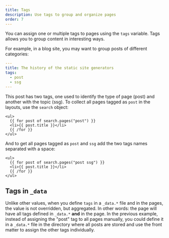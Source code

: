 ```yaml
---
title: Tags
description: Use tags to group and organize pages
order: 7
---
```


You can assign one or multiple tags to pages using the `tags` variable. Tags
allows you to group content in interesting ways.

For example, in a blog site, you may want to group posts of different
categories:

```yaml
---
title: The history of the static site generators
tags:
  - post
  - ssg
---
```

This post has two tags, one used to identify the type of page (post) and another
with the topic (ssg). To collect all pages tagged as `post` in the layouts, use
the `search` object:

```vento
<ul>
  {{ for post of search.pages("post") }}
  <li>{{ post.title }}</li>
  {{ /for }}
</ul>
```

And to get all pages tagged as `post` and `ssg` add the two tags names separated
with a space:

```vento
<ul>
  {{ for post of search.pages("post ssg") }}
  <li>{{ post.title }}</li>
  {{ /for }}
</ul>
```

## Tags in `_data`

Unlike other values, when you define `tags` in a `_data.*` file and in the
pages, the value is not overridden, but aggregated. In other words: the page
will have all tags defined in `_data.*` **and** in the page. In the previous
example, instead of assigning the "post" tag to all pages manually, you could
define it in a `_data.*` file in the directory where all posts are stored and
use the front matter to assign the other tags individually.
